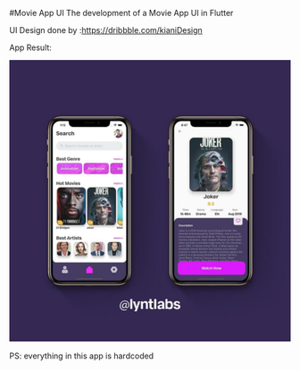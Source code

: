 #Movie App UI
The development of a Movie App UI in Flutter 


UI Design done by :https://dribbble.com/kianiDesign

App Result:

![](https://github.com/aimensahnoun/MovieRatingUI/blob/master/screenshot.jpg?raw=true)


PS: everything in this app is hardcoded
